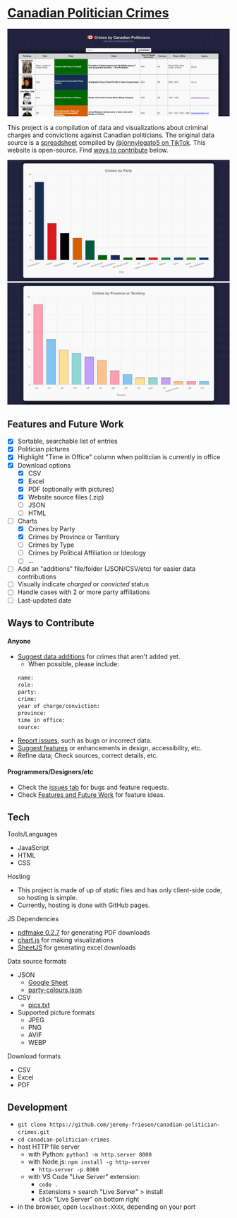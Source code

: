 # [Canadian Politician Crimes](https://jeremy-friesen.github.io/canadian-politician-crimes/)

![website screenshot](./pics/site-screenshot.jpg)

This project is a compilation of data and visualizations about criminal charges and convictions against Canadian politicians. The original data source is a [spreadsheet](https://docs.google.com/spreadsheets/d/1gof45QUi2p0f8YVaKa2fOgtIUBElSueh/htmlview) compiled by [@jonnylegato5 on TikTok](https://www.tiktok.com/@jonnylegato5/video/7430545507333721349). This website is open-source. Find [ways to contribute](#ways-to-contribute) below.

![crimes by party](./pics/crimes-by-party.jpg)
![crimes by province or territory](./pics/crimes-by-province.jpg)

## Features and Future Work

-   [x] Sortable, searchable list of entries
-   [x] Politician pictures
-   [x] Highlight "Time in Office" column when politician is currently in office
-   [x] Download options
    -   [x] CSV
    -   [x] Excel
    -   [x] PDF (optionally with pictures)
    -   [x] Website source files (.zip)
    -   [ ] JSON
    -   [ ] HTML
-   [ ] Charts
    -   [x] Crimes by Party
    -   [x] Crimes by Province or Territory
    -   [ ] Crimes by Type
    -   [ ] Crimes by Political Affiliation or Ideology
    -   [ ] ...
-   [ ] Add an "additions" file/folder (JSON/CSV/etc) for easier data contributions
-   [ ] Visually indicate *charged* or *convicted* status
-   [ ] Handle cases with 2 or more party affiliations
-   [ ] Last-updated date

## Ways to Contribute

#### Anyone

-   [Suggest data additions](https://github.com/jeremy-friesen/canadian-politician-crimes/issues/new) for crimes that aren't added yet.
    -   When possible, please include:
    ```
    name:
    role:
    party:
    crime:
    year of charge/conviction:
    province:
    time in office:
    source:
    ```
-   [Report issues](https://github.com/jeremy-friesen/canadian-politician-crimes/issues/new), such as bugs or incorrect data.
-   [Suggest features](https://github.com/jeremy-friesen/canadian-politician-crimes/issues/new) or enhancements in design, accessibility, etc.
-   Refine data; Check sources, correct details, etc.

#### Programmers/Designers/etc

-   Check the [issues tab](https://github.com/jeremy-friesen/canadian-politician-crimes/issues) for bugs and feature requests.
-   Check [Features and Future Work](#features-and-future-work) for feature ideas.

## Tech

Tools/Languages

-   JavaScript
-   HTML
-   CSS

Hosting

-   This project is made of up of static files and has only client-side code, so hosting is simple.
-   Currently, hosting is done with GitHub pages.

JS Dependencies

-   [pdfmake 0.2.7](https://pdfmake.github.io/docs/0.1/) for generating PDF downloads
-   [chart.js](https://www.chartjs.org/docs/latest/) for making visualizations
-   [SheetJS](https://www.npmjs.com/package/xlsx) for generating excel downloads

Data source formats

-   JSON
    -   [Google Sheet](https://docs.google.com/spreadsheets/d/1gof45QUi2p0f8YVaKa2fOgtIUBElSueh/htmlview)
    -   [party-colours.json](https://github.com/jeremy-friesen/canadian-politician-crimes/blob/main/data/party-colours.json)
-   CSV
    -   [pics.txt](https://github.com/jeremy-friesen/canadian-politician-crimes/blob/main/data/pics.txt)
-   Supported picture formats
    -   JPEG
    -   PNG
    -   AVIF
    -   WEBP

Download formats

-   CSV
-   Excel
-   PDF

## Development

-   `git clone https://github.com/jeremy-friesen/canadian-politician-crimes.git`
-   `cd canadian-politician-crimes`
-   host HTTP file server
    -   with Python: `python3 -m http.server 8000`
    -   with Node.js: `npm install -g http-server`
        -   `http-server -p 8000`
    -   with VS Code "Live Server" extension:
        -   `code .`
        -   Extensions > search "Live Server" > install
        -   click "Live Server" on bottom right
-   in the browser, open `localhost:XXXX`, depending on your port
